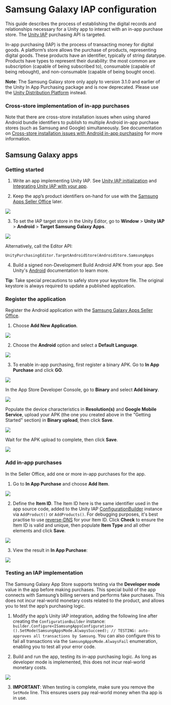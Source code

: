 # Samsung Galaxy IAP configuration

This guide describes the process of establishing the digital records and relationships necessary for a Unity app to interact with an in-app purchase store. The [Unity IAP](UnityIAP) purchasing API is targeted.

In-app purchasing (IAP) is the process of transacting money for digital goods. A platform’s store allows the purchase of products, representing digital goods. These products have an identifier, typically of string datatype. Products have types to represent their durability: the most common are subscription (capable of being subscribed to), consumable (capable of being rebought), and non-consumable (capable of being bought once).

**Note**: The Samsung Galaxy store only apply to version 3.1.0 and earlier of the Unity In App Purchasing package and is now deprecated. Please use the [Unity Distribution Platform](https://docs.unity3d.com/2021.2/Documentation/Manual/udp.html) instead.

### Cross-store implementation of in-app purchases

Note that there are cross-store installation issues when using shared Android bundle identifiers to publish to multiple Android in-app purchase stores (such as Samsung and Google) simultaneously.  See documentation on [Cross-store installation issues with Android in-app purchasing](UnityIAPCrossStoreInstallationIssues) for more information.

## Samsung Galaxy apps

### Getting started

1. Write an app implementing Unity IAP. See [Unity IAP initialization](UnityIAPInitialization) and [Integrating Unity IAP with your app](https://unity3d.com/learn/tutorials/topics/analytics/integrating-unity-iap-your-game).

2. Keep the app’s product identifiers on-hand for use with the [Samsung Apps Seller Office](http://seller.samsungapps.com/) later. 

![](../uploads/Main/SamsungGalaxyIAP-0.png)

3. To set the IAP target store in the Unity Editor, go to __Window__ > __Unity IAP__ > __Android__ > __Target Samsung Galaxy Apps__.

![](../uploads/Main/SamsungGalaxyIAP-1.jpg)

Alternatively, call the Editor API:

`UnityPurchasingEditor.TargetAndroidStore(AndroidStore.SamsungApps`

4. Build a signed non-Development Build Android APK from your app. See Unity's [Android](android) documentation to learn more. 

**Tip**: Take special precautions to safely store your keystore file. The original keystore is always required to update a published application. 

### Register the application

Register the Android application with the [Samsung Galaxy Apps Seller Office](http://seller.samsungapps.com/).

1. Choose __Add New Application__.

![](../uploads/Main/SamsungGalaxyIAP-2.png)

2. Choose the __Android__ option and select a __Default Language__.

![](../uploads/Main/SamsungGalaxyIAP-3.jpg)

3. To enable in-app purchasing, first register a binary APK. Go to __In App Purchase__ and click __GO__.

![](../uploads/Main/SamsungGalaxyIAP-4.png)

In the App Store Developer Console, go to __Binary__ and select __Add binary__. 

![](../uploads/Main/SamsungGalaxyIAP-5.png)

Populate the device characteristics in __Resolution(s)__ and __Google Mobile Service__, upload your APK (the one you created above in the "Getting Started" section) in __Binary upload__, then click __Save__.

![](../uploads/Main/SamsungGalaxyIAP-6.png)

Wait for the APK upload to complete, then click __Save__.

![](../uploads/Main/SamsungGalaxyIAP-7.png)

### Add in-app purchases

In the Seller Office, add one or more in-app purchases for the app.

1. Go to __In App Purchase__ and choose __Add Item__.

![](../uploads/Main/SamsungGalaxyIAP-8.png)

2. Define the __Item ID__. The Item ID here is the same identifier used in the app source code, added to the Unity IAP [ConfigurationBuilder](ScriptRef:Purchasing.ConfigurationBuilder.html) instance via `AddProduct()` or `AddProducts()`. For debugging purposes, it's best practise to use [reverse-DNS](https://en.wikipedia.org/wiki/Reverse_domain_name_notation) for your Item ID. Click __Check__ to ensure the Item ID is valid and unique, then populate __Item Type__ and all other elements and click __Save__.

![](../uploads/Main/SamsungGalaxyIAP-9.png)

3. View the result in __In App Purchase__:

![](../uploads/Main/SamsungGalaxyIAP-10.png)

### Testing an IAP implementation

The Samsung Galaxy App Store supports testing via the __Developer mode__ value in the app before making purchases. This special build of the app connects with Samsung’s billing servers and performs fake purchases. This does not incur real-world monetary costs related to the product, and allows you to test the app’s purchasing logic.

1. Modify the app’s Unity IAP integration, adding the following line after creating the `ConfigurationBuilder` instance:
`builder.Configure<ISamsungAppsConfiguration>().SetMode(SamsungAppsMode.AlwaysSucceed); // TESTING: auto-approves all transactions by Samsung`.
You can also configure this to fail all transactions via the `SamsungAppsMode.AlwaysFail` enumeration, enabling you to test all your error code.

2. Build and run the app, testing its in-app purchasing logic. As long as developer mode is implemented, this does not incur real-world monetary costs.

![](../uploads/Main/SamsungGalaxyIAP-11.png)

3. **IMPORTANT**: When testing is complete, make sure you remove the `SetMode` line. This ensures users pay real-world money when tha app is in use.



<!-- area:monetization -->

